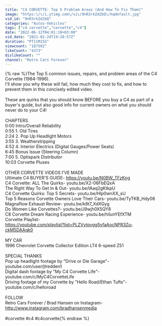 ```yaml
---
title: "C4 CORVETTE: Top 5 Problem Areas (And How To Fix Them)"
image: "https:\/\/i.ytimg.com\/vi\/9nR3rkZd2bQ\/hqdefault.jpg"
vid_id: "9nR3rkZd2bQ"
categories: "Autos-Vehicles"
tags: ["c4 corvette","corvette","c4"]
date: "2022-06-12T04:01:10+03:00"
vid_date: "2021-02-24T19:28:57Z"
duration: "PT11M15S"
viewcount: "187592"
likeCount: "4373"
dislikeCount: ""
channel: "Retro Cars Forever"
---
```

{% raw %}The Top 5 common issues, repairs, and problem areas of the C4 Corvette (1984-1996).<br />I'll show you why these will fail, how much they cost to fix, and how to prevent them in this concisely edited video. <br /><br />These are quirks that you should know BEFORE you buy a C4 as part of a buyer's guide, but also good info for current owners on what you should never do to your C4!<br /> <br />CHAPTERS<br />0:00   Intro/Overall Reliability<br />0:55   1. Old Tires<br />2:24   2. Pop Up Headlight Motors<br />3:55   3. Weatherstripping <br />4:52   4. Interior Electrics (Digital Gauges/Power Seats)<br />6:45   Bonus Issue (Steering Column)<br />7:00   5. Optispark Distributor<br />10:03 Corvette Pluses<br /><br />OTHER CORVETTE VIDEOS I'VE MADE<br />Ultimate C4 BUYER'S GUIDE- <a rel="nofollow" target="blank" href="https://youtu.be/N0BW_TFzKng">https://youtu.be/N0BW_TFzKng</a> <br />C4 Corvette: ALL The Quirks-  youtu.be/X2-06FbEQxA <br />The Right Way To Get In &amp; Out-  youtu.be/lAaq2gKtkpU<br />C4 Corvette Quirks: Top 5 Secrets-  youtu.be/Hlp0wnXX_sU<br />Top 5 Reasons Corvette Owners Love Their Cars-  youtu.be/TyTKB_Hdy08<br />Magnaflow Exhaust Review-  youtu.be/k8t7_XdXGyg<br />Do Women Like Corvettes?-  youtu.be/J9wjh0X5QY8<br />C8 Corvette Dream Racing Experience-  youtu.be/hilunYEfXTM<br />Corvette Playlist- <br /><a rel="nofollow" target="blank" href="https://youtube.com/playlist?list=PLZVytpvgg5yfaAocNPR3Zu-ckM5DAAgk0">https://youtube.com/playlist?list=PLZVytpvgg5yfaAocNPR3Zu-ckM5DAAgk0</a><br /><br />MY CAR<br />1996 Chevrolet Corvette Collector Edition LT4 6-speed Z51<br /><br />SPECIAL THANKS<br />Pop up headlight footage by &quot;Drive or Die Garage&quot;-  youtube.com/user/jtredden1<br />Digital dash footage by &quot;My C4 Corvette Life&quot;-  youtube.com/c/MyC4CorvetteLife<br />Driving footage of my Corvette by &quot;Hello Road/Ethan Tufts&quot;-  youtube.com/c/helloroad<br /><br />FOLLOW<br />Retro Cars Forever / Brad Hansen on Instagram- <br /><a rel="nofollow" target="blank" href="http://www.instagram.com/bradhansenmedia">http://www.instagram.com/bradhansenmedia</a><br /><br />#corvette #c4 #c4corvette{% endraw %}
